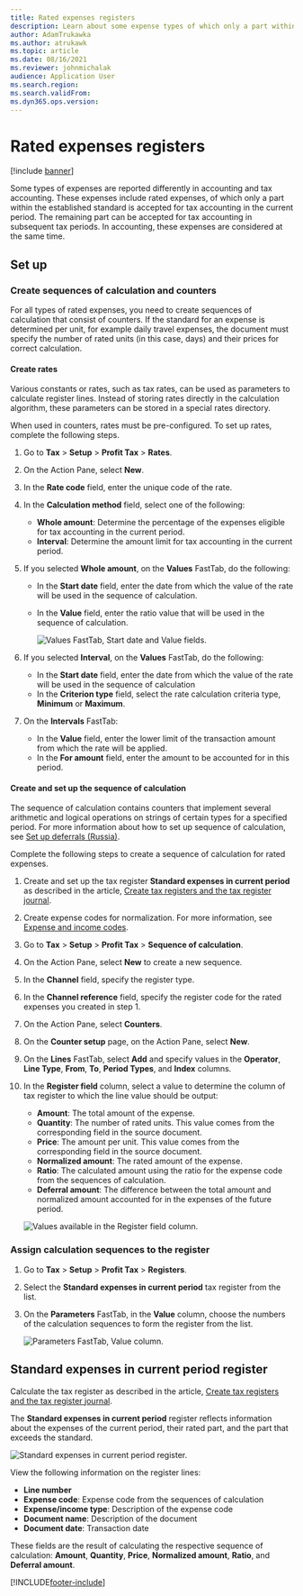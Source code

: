 ```yaml
---
title: Rated expenses registers
description: Learn about some expense types of which only a part within the established standard is accepted for tax accounting in the current period.
author: AdamTrukawka
ms.author: atrukawk
ms.topic: article
ms.date: 08/16/2021
ms.reviewer: johnmichalak
audience: Application User
ms.search.region: 
ms.search.validFrom: 
ms.dyn365.ops.version: 
---
```


# Rated expenses registers

[!include [banner](../../includes/banner.md)]

Some types of expenses are reported differently in accounting and tax accounting. These expenses include rated expenses, of which only a part within the established standard is accepted for tax accounting in the current period. The remaining part can be accepted for tax accounting in subsequent tax periods. In accounting, these expenses are considered at the same time.

## Set up

### Create sequences of calculation and counters

For all types of rated expenses, you need to create sequences of calculation that consist of counters. If the standard for an expense is determined per unit, for example daily travel expenses, the document must specify the number of rated units (in this case, days) and their prices for correct calculation.

#### Create rates

Various constants or rates, such as tax rates, can be used as parameters to calculate register lines. Instead of storing rates directly in the calculation algorithm, these parameters can be stored in a special rates directory.

When used in counters, rates must be pre-configured. To set up rates, complete the following steps.

1. Go to **Tax** > **Setup** > **Profit Tax** > **Rates**.
2. On the Action Pane, select **New**.
3. In the **Rate code** field, enter the unique code of the rate.
4. In the **Calculation method** field, select one of the following:

    - **Whole amount**: Determine the percentage of the expenses eligible for tax accounting in the current period.
    - **Interval**: Determine the amount limit for tax accounting in the current period.

5. If you selected **Whole amount**, on the **Values** FastTab, do the following:

    - In the **Start date** field, enter the date from which the value of the rate will be used in the sequence of calculation.
    - In the **Value** field, enter the ratio value that will be used in the sequence of calculation.

      ![Values FastTab, Start date and Value fields.](../media/values-fast-tab.png)

6. If you selected **Interval**, on the **Values** FastTab, do the following:

    - In the **Start date** field, enter the date from which the value of the rate will be used in the sequence of calculation
    - In the **Criterion type** field, select the rate calculation criteria type, **Minimum** or **Maximum**.

7. On the **Intervals** FastTab:

    - In the **Value** field, enter the lower limit of the transaction amount from which the rate will be applied.
    - In the **For amount** field, enter the amount to be accounted for in this period.

#### Create and set up the sequence of calculation 

The sequence of calculation contains counters that implement several arithmetic and logical operations on strings of certain types for a specified period. For more information about how to set up sequence of calculation, see [Set up deferrals (Russia)](rus-set-up-deferrals.md#sequence-of-calculation).

Complete the following steps to create a sequence of calculation for rated expenses.

1. Create and set up the tax register **Standard expenses in current period** as described in the article, [Create tax registers and the tax register journal](rus-profit-tax-registers.md#create-a-tax-register).
2. Create expense codes for normalization. For more information, see [Expense and income codes](rus-expense-and-income-codes.md#create-an-expense-or-income-code).
3. Go to **Tax** > **Setup** > **Profit Tax** > **Sequence of calculation**.
4. On the Action Pane, select **New** to create a new sequence.
5. In the **Channel** field, specify the register type.
6. In the **Channel reference** field, specify the register code for the rated expenses you created in step 1.
7. On the Action Pane, select **Counters**. 
8. On the **Counter setup** page, on the Action Pane, select **New**.
9. On the **Lines** FastTab, select **Add** and specify values in the **Operator**, **Line Type**, **From**, **To**, **Period Types**, and **Index** columns.
10. In the **Register field** column, select a value to determine the column of tax register to which the line value should be output:

    - **Amount**: The total amount of the expense.
    - **Quantity**: The number of rated units. This value comes from the corresponding field in the source document.
    - **Price**: The amount per unit. This value comes from the corresponding field in the source document.
    - **Normalized amount**: The rated amount of the expense.
    - **Ratio**: The calculated amount using the ratio for the expense code from the sequences of calculation.
    - **Deferral amount**: The difference between the total amount and normalized amount accounted for in the expenses of the future period.

     ![Values available in the Register field column.](../media/register-field-column.png)

### Assign calculation sequences to the register

1. Go to **Tax** > **Setup** > **Profit Tax** > **Registers**.
2. Select the **Standard expenses in current period** tax register from the list.
3. On the **Parameters** FastTab, in the **Value** column, choose the numbers of the calculation sequences to form the register from the list.

    ![Parameters FastTab, Value column.](../media/parameters-fast-tab.PNG)

## Standard expenses in current period register

Calculate the tax register as described in the article, [Create tax registers and the tax register journal](rus-profit-tax-registers.md#calculate-and-print-tax-registers).

The **Standard expenses in current period** register reflects information about the expenses of the current period, their rated part, and the part that exceeds the standard.

![Standard expenses in current period register.](../media/standard-expenses-current-period.png)

View the following information on the register lines:

   - **Line number**
   - **Expense code**: Expense code from the sequences of calculation
   - **Expense/income type**: Description of the expense code
   - **Document name**: Description of the document
   - **Document date**: Transaction date

These fields are the result of calculating the respective sequence of calculation: **Amount**, **Quantity**, **Price**, **Normalized amount**, **Ratio**, and **Deferral amount**.


[!INCLUDE[footer-include](../../../includes/footer-banner.md)]
